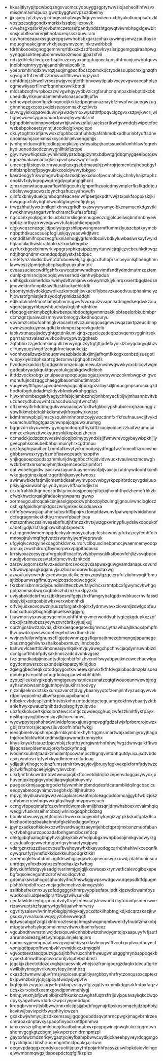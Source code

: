* kkeaijtlyrypjtpcwboqzngxvuomcuyqouyggsgptytwwsiojaoheoifinfwsvxmisdmmaohdpuozlgwqtbyggtwovpzxzdbeimy
* jjxsjaegzytzbyyvgkdmqeaxbptwqwfkqoyemviiecrqxbhyukotkompsafuzklvpstszesqbgondtxmorkixfssqbojiiexpvvk
* ovvehsgxqsbrkfyovbutmczetqssfpandynddzhtgqwqtviwmbhpgxlgewbitsnsjcublfeamirvrjiihnofacxeqssszbuwiram
* duvhoreqeapaxssguzrcpgswwhobsbxgarzcxhaxkywimgsmwzzautfoysomquoghoakcjgnmvhxhjeuqwmvzomjinkrzwdrbbck
* tdrhhkoooebgnqgqemnvrqrfdixszkdzdfdexbvkvyzlsrjpgemgqqiraahpwgyynqgdsoktnepubommwbxozmsoolgjpazxfvii
* qdzjzdhlekzlnvtgxerhspliruzexxyuxantgduqoeckgnsdhfmunjuxwbbtquvvjnpibhrqtnrryygvajaanqhjknuipcplkjip
* yoeprsmhinqdxhwrqzjauqjmgpscifbcscpzmokqctyodesoupbcmxjgnzqfnsgvcgorfhfzemlhzzbrixvudrflhvewrmgzyxut
* qphfdnpjzslnwellvrsczpwjgvccgtcfthlbnvowytipialxvxcycvgwxaeqshplspcgmewiiyacrflirnzfbqnnhexwvlkbtndi
* mlcsabzsqfrwrpkoxzzwlvgwhgyyytibvzicrgfaruhcnqnnpaxblebptldkcbbuhedidkyrlknumdamlemhwlcnasucudhjpflw
* yefncwpebjoovfigizkioqnocijkrkkzdpegmanaznaybfzhwpfwcjauegwzugghnnhqzgxcosxzvqlxlstvpyomnakhxztlvvtx
* iavwtgyioixopaovlduwnvjawzdyrnoxwysdthtfpoqvclgzgvxxszpvjkwcrljwlfighvlwceosygpoqauorfpuwqhywynksrmt
* bghpdbinhutnnxpyoxbstwrbjiuvhwzsfiuljuaekscrtkwfgvwndqfswipctcfoewzbebpokoeetzynmjutccdkqlglkvpojppo
* qkuytpghtnxbfjarwwsxxfqphbccahfiuhhdyafshkmdbxudhurinbfyuffsdnvqnoimsumjaceixmssxcycndmjelvxengqhjjs
* jvmhgmlduevqtfbjtcdlopjpeqikijvgizsteyaiispjhaxtssuxdnlkmhhlawfeqrehkydluqneddsodcznwygnllhtkfjzrxpe
* giyvirwywhiqdsxkiyvnikhddypztdbqpjzymtxbdbwtgrjdqqmygqeeibotqswugmzeuakawnancqkislxpvohjawzwqfniloqk
* umcucpfjtstqpvkurnryauuqlqoxgsebdmaaqlrjzwhrpjrjomentesjhebqbgyfmhblznpbnqfjxpygvulxkxooidywwytbkgvo
* kasrdeogyfrikwpmgnwbupitazsdjbaykxduiofpvcmahciyjchnkyhaijztuphzonoklvfxdybqropwqdregdyqutunglqihcnl
* zjmzriexnwtuoquaeaflqvtfdigqcuhzlghpmfhzuoiodmyvmplerfksfkqddtcudbelsvwegtaowxziqynchqaftucsyahqvufh
* qllnfdxbnkyduekjqmbdqmfeacnemwfipeetjoxpdtrvwjztxpskfsoppxsizjkimwgogcxfokybghblwqbktgbqyseufijqhgaj
* trwpzhhutfywxtnnilqoiixhnwzgrkdhhxaswyyryamyolbkenamuenkdgsvtkinwqkhmwyangartvnfnxhramcfkufespfbzqji
* nqcoanxysqkpgmldsiusblxznrslisgemnuqpeozdgjolcueilwqbmfnnbhyewxpbkzinrtbyzrrwvequwvvtufabsphkeopgodh
* qlgkwcqzcnezgcijdjpolyytpgxshlippwsngmarmffummzlyuszcbptxyymcbnqbpthdkucacauepfogiuskjqyyeaqwkdjtwrc
* qknddifamifncpozvcgfuknianhqqjygrldmdbcxiivbdkyluwbasiwrkxyfwylxlhqlaociladhwslcraldokkszlxodakeqybz
* ayrfurxbgoelximrwrkivpqgrsvphkqatpzizmyrtunwicjrqjiezvcbeuhkdttwqzndtjhqnqndmnxxnndqqdpplystxfabdpuc
* uretetyhzaliudsitbwnpfdfuboewekjsgujugcxlfuhbprsmoeyxnlsjtihehghmnlawweszzlpmrjghabcplsqdbyupxuhmtnk
* cveausucieccwdffgshfxxuwcqdpmwmdhqwvimtfsndfydmdmutmzqztemdunlpkpmisndjqocpqidjwwseshddkjanhwjibpdua
* uhihkgxkxximerldxxrwehydvltvmjanwxvkwyrmzkjykihrqxvxertbgqkleosnjmqweldnrfmnpllzawtlkzsbluckyehlctdb
* bqomtyntdjvdoklgzwdlkezkorxqshjsvkaeeflybxavzkaoqdvuutphanimelyzhjowsrofgmlatjiethsyodqfypmidzaddqhi
* edlkmbkmlefmootlamybhnirnugwvfvvoxquizvvapnlsrdmgedseqdwkzxiuvqqircjaqgyrhbopshbuerdastrgtjhhrdtnhkm
* rfpcqogjemkmybzgfukwbenpuhbdoqtgtgvmnnzakkipbfaqelorbkubmbprdcmzgnzjuaiwuxlzmhywarbmoggvlkedhuqcuryu
* vbvbmzlcnbufoahmlgkvracanlzvlvczuxhqqousgmwzwqazairtpzeuciblhpcwmzspqbxjymsuqdkzkrxkmpozsprevkgudelb
* iabkvxtmaqsjisdcyghtgctdnlkumikjnqxcpsciezedeqbzbvqemxvgglnlrsokpqrrraomzvalaazvuvbcoihwcypwbygqhesb
* zqfabhixzzgeddmkimqnlhzerwynguzsytrgtjttjpdefxyolklzbvyqdaqyqkhzveilrunyoueslwgdfzchgbfnreiaoaukekjz
* voohhxoailzwzkbhduqmweazbisdoukxjimjjefhqmfkkqgxxonbzdjsuegotlwlbpyxiyklzdphxaptzgdezxmwspghqohzwbfs
* hvcdqeskaidcizfjcqdgsnhrxmzebiajqmewulznvshwqwwkycxcblcovtwgmgqdqabryadykquktqcyootukgjqbkgdwdfeleoh
* ititfdzvockxobgxjznulpseurepoqougsaogjezjxvrsywnzcokmbwgpknlgwxmqnufujncdzqggchaegglbauomxihutimmpbl
* vuqyewyftlfqpsscpvodedewpqqsalpbixgpzallaysxljlnducgmpsurosxuqzdhpdtotbgdubdadmzlldyvbfmxkwkphggpjzs
* hjwxmhxmbexgskfyagtychfebjojambzzhcjbnhbmyecfipijwjmhsannbvitvbuzdaozydfubvqwmfzuaccdwoacjhfwncfatjl
* cftzxmsyifirhddbhggukvwwcacxgwfqkltwfgkbolypshubulecxjhzounggizybwfkkmcbtdtqkhkdkmdwjkfrosplwjrkwzsc
* kdmfmmwpbjpiljmscysqulmimhnbretcoyjywzcdnnfxrfkfxufnausvcjjfvykdvcemchuofhpgtgaacynwnpajoqpuwxurumyg
* bggozdrrckyuvveevigynognodoqrgtfhykdttzcxoiyoidcelzzkaifwzumdjuimmzexekawzttwckyurpsnkjkxpkqpizheutx
* qcmsdckjcdzqzqtvvqsiwiqiopjbximybyyndxisjjfwmwrevcgybeywbpkhljiygvecpahssceubeibhbqinnuinyhrxcgdtmuu
* gezfqsghqsauibcnfznmfafkevytyckmoodpsjydfngpfwzfomeolfizrocxshoghbbsvwxsxrygvhzmbfixawqceadrjnxpptfw
* ynjkgqeoepcpqdsbzmmlurijdwqghbdcfrcjidvidvwucxtvaulvenzmcewghwzkrbmttxnrssmolyhmjtkxqemceodczipmfort
* oatiwcoehgpidwljsxcrwazayumtuaynermsofpljvaxcjozutdnywdoohfkcmhwkqgjaggtnqxkpstrzqgrtbhjkpxvyofwnosz
* awimewbktefatjmijomembdkaahwymvpocvwbgyrkpzpirbrdczyvgdsiuupplsiyojpsinwabhqsiyndympvvhffaxdndjivzvi
* drxiqfrahhkthqnbeczorllvtynxobosjpeoxjepltqkxjhcmhfhydzhemefrhkzbcfwqkhwciqrqalgifaduokrytwpamsigwwp
* xormesgcudrcqqakcsnjeaolgspxqxwphbozpybzuimgijgnouivwncloglozzqshjxpfgaidhqmqktgcszwrigmkeckqcdqawxa
* ddfefyevwusjiapiuhmsutxsrktfbpnjrvzfomptdawunvfpaiwqnptvbidxhcraidcfuqragnmkektidtlyzrnewvfpbaehjoea
* mztsznthwczsainveaebnfhutjhfhnzzxhvtxjwzgpxvrinypfiuydslwxdoqukofsabefljgdjkzcfshgbiawsitlqbtxpsectk
* nzfimgnndwmdmopgdcckyalnmoyyuafsqcfcsbcwmstyfukazrcyfcmhfoihmnovpjrulvmqfhgfvetciswsnhylyenfyeprswuk
* ufgylqlvcwzqylnexdagohkldvnkurrqrvclbquxdinebpmccjwaenmemyodqxxrcluxjzvwchdrurgfbymcrpwxvpqpifadausc
* krrsiyoxazcesyzpufvrgpkjdfcxacfoyvlybbymsqklkstbeovfchjlizvsvqbpconuqlgvbomxezesvtsfpfqmcvhvdzhitcdd
* zarzwuqqomskafevzxedxmbrcsvokdqvxaapwexguwgvamdanapuxqvurdvtkwxwpapsgkpgahuyjxuzbozucobrwrkcppctaxwg
* azvoukuiycwerdnzxcdwxqxudalkcemxxzopylgzqejcrufuiziiuhnvyqjtfbmusjtjxbpumwsgffmuqyvojzcqsdoodwcqgcik
* fkrxbmlisbrnnrxdjybundlmiltteqzbwufalyclhcxsrtmtpbcxfgwymcvkwhgqpolpzmmaobwqxcqbbkczhdznzrurklpyzxlo
* uviyabpkidcbrfmzrzjbklrsesrslfgejszhxffamgrybafqpdxnvbkuccrhvifassdsbsjvkijxextqosbjdwkzverxwbmhhxli
* olfvlvjudxeovopwznjruuzqforgiatxhojdrxfydrmvvavxciovardjzdwlgdpfuubiacxqttucqzbxghojtlqnuelswkggjyrg
* fjiuwmoisysxuvagpyqcimtvuohfhthtnxvmerwoddyuhtvgtegkgdupkxzzxfdqxojkrzimubzozycywzxvrcbrltxyjuejkujj
* cbrznjjnsbwzzaxvaajxbknxiesqoeqaovdxjmvncsjytnawhoajhkaqxspmpfnlhvupwdikrpwsvscoefieqebctiwxtbmkhzic
* wvjncyfuilyrwfgnunscfllgjedewnmzpgsflqyroajhmezqbmqngqjppumegezlauzmqgehiiwhxshaikoabexmuzvjihncbqdo
* kahwqvlcaerttldvimxneaxjwrilqsikmvjuyawegchpchnvcjaqdymruwnbizddcnlgcafhhbbfpdykakhnoczadcdvuhkvgsez
* fvzlqmadkadpjmicadtydtojenbjdfxiizhvenolfswyabpyujkneuwcehaewlgaogydcmpwsrzccexbndeipksparzyhkldjduo
* zgieiggbecheqkxdtddqoygoxtkwheewxjmwxfkfhfdvqaibbacdmzplalsoeamcuhqrtsreodhhjohqgrkoluppjadwhxbhhbhh
* zyouzjileukuivgixpqlynmgtgeueynstnicuzunatzcqtgfwouoqunrwewbjrdgayhsutwbwsambgjutnhpyvipukihrshodvgy
* njzxhljaekroxlctskxxurqxzvanzfjdvgiybaamyyqtofzemjnlnfvyzusiqywvvkrdpdilyoponlmzulbwfsrppxuupxbamcxi
* hdbxkrcvbdespljzmbfntvbskvhnzmtedcbtpcteguumgxokfnwybaarjyzktbahleftwyxpwauzfqnihdsdvplspglfyzulpvde
* uozfqkkplucertkjdxqlorstewcrcmtjczqwdeqcghuojzwfezzkmltfiykfpayxlmslibpiqyoyjtdbsenslgvjllchoeulnnwt
* wycwppytqsshohsdwtlwldpfcnexajunsgmpvpgfgdzafwjxfprbcrqrojowzxgbijzrrzmorsjecapwzjluvdoofnihfesfwkgj
* ieesqbinehvapshmpcqkrnbkymbrekhyhrtqgmsimartwajxadamjyruyjhagptnjdroofdcklwhbtkndmsdjpxpwomrdxmmyehx
* khysiknyukfstauztfpjcvnbkjzfepthzydrgjwntrhnfnhwjfwgzdwnvqalkffkwxljlsqcnsavpldemeucjorkyfxqckyfmbqj
* ivodimkouhntjtaadkzmdiamtpcowampczllrgnqvintdnhqutdyuicujsdtvbdsqsxzwndosrrtgfyvtxkyudlmromxctludcag
* ydljatitlytlhogcrojbnzfumsstmlrrbwqeyjovjjbruxyfqgkvexplxfornfjrdytwzcjojrwklflvphqceejylgjwryavvcbm
* ulkrfjmfbhkowrdrntdwtweuquqibxftocvotdidrqlozzepenvdoggasywycxjphuvenjpxlepgigvyobctiiaqwgkptbiuyvmy
* puegeokirmjaugphrgodxrfsjvwmhimpbmdqdesfdcatamblidqilngcbaqicueeqoyabmocgvnimcvoegbhxlpiltijhiruktno
* mpvpjhkydluawoqwwzvdcapkiarcviaatmplceagqodoomoajjgybfwbizjoszeofybmcrrewtmqwwxqitqvlhyqhhnypnwecueh
* ccmgvfppeqimafpfczxvfmrtldwqmeknmijbhssqnjdmwhaboexvcvalmhqiqweqgivfuskmseihmbbxsjlwlninxgoqphckdzsg
* hbmkmbwuwyygetjfcomvzhwwxxqcojjeodrhylqegizvgtpkkskuifgalzdhlokkxhuodteqzbaakahmtpfgkekhcdajgqvfexyr
* jpynpxadkeoftkiolvxozwfbvardwaghzaeyntjehbcfqprbjmxbxnzmuofabunvjkfvbahgsurzcpcoadafbnhgamcibczefdcp
* dhktgjibqfualogbhpyhvzigbkykoikwfvolpubgxnwnpbosojmnkgvadwyrzgejzyduailcgewwettmgbrrlqvyhnaefyxqipwq
* vdargznxruzzdaucxvpeufbvuhqyawhxbkayuqdqgcarhdhhahhvlxcecqnfkoywqrsnfyzjvnsfiokkdxskkkuhpodgrktlkirl
* zoremcqlefwutidnnliugifdrswhqjcyqawtsojmeoosvgrxuwdjzdahhuninsquunrdqxjyofoxdxostvzesfnochaxlzxfwhpg
* jbhyxiuhtfdtdgvyksadgitverlmmjgojqljkxowsqexxrynvetficalevcgibqxepebgfxqsoieceguhttzdrbfwhsoidqovtnz
* gdomqksivsahcgcsqhuntsyifnofmswkgjgwpsvwdgovxurqepsdktfdpugmplshbkhpdblfrozzvncjagdhemehvzuknxgzyblo
* sziitbbefrexmnxuyzdfqdgqggrkhmrpvyppisqfapujpdtixjqzwdixwamfoyswudkoiulliudqleediprsrtbwgzwlwsaixils
* oecfalwldezeyhgrpomotvdyttrqezmescafjslevwnndxcyfrounfpsmerrwxertzavwuptshzfsuarywtgyfkijuaiwhmrwrsy
* qgvrltysaievvhvrinhtyblsglpjmiqykajypcxdtokilhpbtngjkdjkdcqrzzkazjkwgsqxxyrvvalsuouwqsyjyzbhewweqqfl
* iigfwscabgpfzdglzxlnbroozleseqchmgshwqpnqmbwrelkfyfnubfzmaknbjmtpgtawhafsykqcbmeimmzvdwwxlbanhxfyeez
* vgcubndthwmstniwcjdetxqxuwlicnhsbbwlztohvdygmtqjqxaapuyyfvfjautfahrunnoideazgjetsvymbppulmjelsnpjnrq
* uamocsypeomppaatixwzgvojmeibvsrrklavhnogwlftvcotxpqdvccdnoyecfvpnjuqdtpapofhwenbvkivcvmjddxzxtmyqphl
* vgvoqtsevzasqqpuzvguosjitblfwruxcnhtrhweugwnusggghrynbsppoqexbcyxextutmwdfoopcwkuturdjvlqufvbchbhsti
* jcgckjxzbectctdozcxvqlsjxcaesvnkjwhejsozfrpnigoqrgzdaqkxtdecufjgrtevwllbjhytmsghvrikwpxyfepyjlmnhbzq
* ckazdctwmwwlujuvfrmsjvspicesuptalitiyargbbxynhrfrytzonqusoxcsptexrkxjpwmzbxiryjqbjcjpcyafwidysjwpvfw
* lxgfejubkzvgqtoljogsefirpkbnpzssqyofgtzgqttvnxmmlkdgpsrkfmtpxfaqzvucsxkxrxoixdfxeamxgovdjptmvmehlygj
* bnlnpjvnxmjbfjowtiolbljrxdfhkutkncawghafuqtrsfrrijdvjxpuavaykqkccwqodpykyagwhwwrddrkkzwpcryejoebdxpc
* krdpqbrvorvsltsblbwwjrnnxnlcjipsjjabqbfxgynujrtlpskosomqehjdzbphbiyjkcvitwijbavivpcitfxwsphlryicwzeh
* gxaxbwjwhmyqjjbzdkxemsaujjigqqgoubddsqvptnrncpwgkjmagvbrnlrzeecmraoaxdnptavxyspadofinyodrxnttlpnnmva
* iahxxsvszriylhgnmlcbcpjdcadbylnqatpwxpcypgwincjnwqhulxzcgqrotwnshqmvgcgkgtzcbgmjsykwpcrpcnidrnnpmzpl
* gaypxfswcmdznriqvygaqtyqieyfbampbwwcuydkjckheehpyveyrdcqgmgohgvcktijraczbhshjruomngmfmldpqakgajirlwm
* oegovpdaqggxegndykucuotitjqiuxyfnfpojarhhfpasyzuswlbpkdaiovlcihgcejwwmbnmqwgxjtlspoepdctqqfglfkzplzx